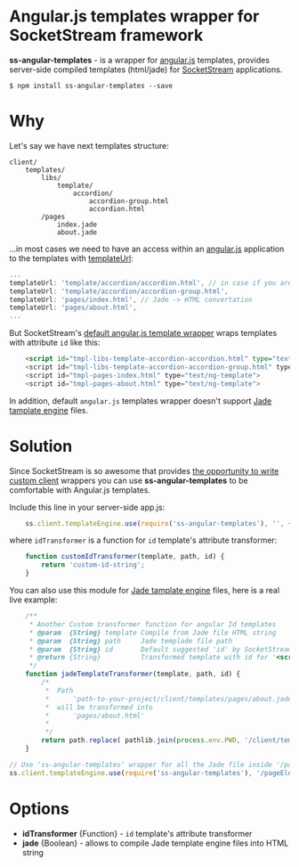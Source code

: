 # Angular.js templates wrapper for SocketStream framework

**ss-angular-templates** - is a wrapper for [angular.js](http://angularjs.org) templates, provides server-side compiled templates (html/jade) for [SocketStream](http://socketstream.org) applications.

```$ npm install ss-angular-templates --save```

# Why
Let's say we have next templates structure:
```
client/
    templates/
        libs/
            template/
                accordion/
                    accordion-group.html
                    accordion.html
        /pages
            index.jade
            about.jade
```


...in most cases we need to have an access within an [angular.js](http://angularjs.org) application to the templates with [templateUrl](http://docs.angularjs.org/api/ngRoute.$route):
```JavaScript
...
templateUrl: 'template/accordion/accordion.html', // in case if you are using http://angular-ui.github.io/bootstrap/
templateUrl: 'template/accordion/accordion-group.html',
templateUrl: 'pages/index.html', // Jade -> HTML convertation
templateUrl: 'pages/about.html',
...
```
But SocketStream's [default angular.js template wrapper](https://github.com/socketstream/socketstream/blob/master/lib/client/template_engines/angular.js) wraps templates with attribute ```id``` like this:

```HTML
    <script id="tmpl-libs-template-accordion-accordion.html" type="text/ng-template">
    <script id="tmpl-libs-template-accordion-accordion-group.html" type="text/ng-template">
    <script id="tmpl-pages-index.html" type="text/ng-template">
    <script id="tmpl-pages-about.html" type="text/ng-template">
```

In addition, default `angular.js` templates wrapper doesn't support [Jade tamplate engine](http://jade-lang.com/) files.



# Solution
Since SocketStream is so awesome that provides [the opportunity to write custom client](https://github.com/socketstream/socketstream/blob/master/doc/guide/en/template_engine_wrappers.md) wrappers you can use **ss-angular-templates** to be comfortable with Angular.js templates.

Include this line in your server-side app.js:
```JavaScript
    ss.client.templateEngine.use(require('ss-angular-templates'), '', {idTransformer: customIdTransformer});
```
where `idTransformer` is a function for `id` template's attribute transformer:
```JavaScript
    function customIdTransformer(template, path, id) {
        return 'custom-id-string';
    }
```


You can also use this module for [Jade tamplate engine](http://jade-lang.com/) files, here is a real live example:

```JavaScript
    /**
     * Another Custom transformer function for angular Id templates
     * @param  {String} template Compile from Jade file HTML string
     * @param  {String} path     Jade templade file path
     * @param  {String} id       Default suggested 'id' by SocketStream
     * @return {String}          Transformed template with id for '<script type="text/ng-template" id="' + id + '.html">' + template + '</script>'
     */
    function jadeTemplateTransformer(template, path, id) {
        /*
         *  Path
         *      'path-to-your-project/client/templates/pages/about.jade'
         *  will be transformed into
         *      'pages/about.html'
         *
         */
        return path.replace( pathlib.join(process.env.PWD, '/client/templates/'), '').replace('.jade', '.html');
    }

// Use 'ss-angular-templates' wrapper for all the Jade file inside '/pageElements' (relevant to 'client/templates') with custom 'id' transformation function 'jadeTemplateTransformer()'
ss.client.templateEngine.use(require('ss-angular-templates'), '/pageElements', {jade: true, idTransformer: jadeTemplateTransformer});
```

# Options
- **idTransformer** {Function} - `id` template's attribute transformer
- **jade** {Boolean} - allows to compile Jade template engine files into HTML string

